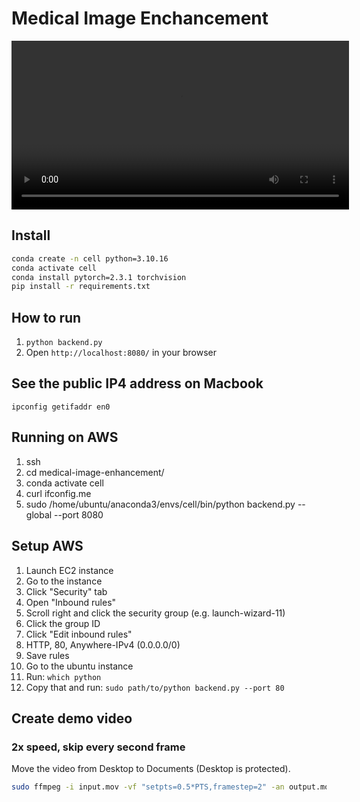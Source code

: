 # Medical Image Enchancement

<video src='https://github.com/user-attachments/assets/19562dab-f550-4f52-bb0f-8f4f2009ca8e' width=540/></video>

## Install

```bash
conda create -n cell python=3.10.16
conda activate cell
conda install pytorch=2.3.1 torchvision
pip install -r requirements.txt
```

## How to run

1. `python backend.py`
1. Open `http://localhost:8080/` in your browser

## See the public IP4 address on Macbook

`ipconfig getifaddr en0`

## Running on AWS

1. ssh
1. cd medical-image-enhancement/
1. conda activate cell
1. curl ifconfig.me
1. sudo /home/ubuntu/anaconda3/envs/cell/bin/python backend.py --global --port 8080


## Setup AWS

1. Launch EC2 instance
1. Go to the instance
1. Click "Security" tab
1. Open "Inbound rules"
1. Scroll right and click the security group (e.g. launch-wizard-11)
1. Click the group ID
1. Click "Edit inbound rules"
1. HTTP, 80, Anywhere-IPv4 (0.0.0.0/0)
1. Save rules
1. Go to the ubuntu instance
1. Run: `which python`
1. Copy that and run: `sudo path/to/python backend.py --port 80`

## Create demo video

### 2x speed, skip every second frame

Move the video from Desktop to Documents (Desktop is protected).

```bash
sudo ffmpeg -i input.mov -vf "setpts=0.5*PTS,framestep=2" -an output.mov
```